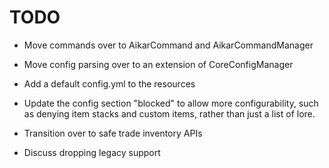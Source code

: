 # TODO

 * Move commands over to AikarCommand and AikarCommandManager
 
 * Move config parsing over to an extension of CoreConfigManager
 
 * Add a default config.yml to the resources

 * Update the config section "blocked" to allow more configurability, such as denying item stacks and custom items,
   rather than just a list of lore.
 
 * Transition over to safe trade inventory APIs
 
 * Discuss dropping legacy support
